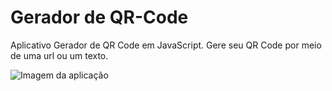 # Gerador de QR-Code
Aplicativo Gerador de QR Code em JavaScript. Gere seu QR Code por meio de uma url ou um texto.

<img src="https://cdn.discordapp.com/attachments/1221951787318378607/1221978548173279333/image.png?ex=66148b35&is=66021635&hm=606cc7a34e1e99cd6d54865d74499baf92dcb68dc82b92e41e2a87118a5655a7&" alt="Imagem da aplicação">

